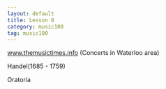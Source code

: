 ```yaml
---
layout: default
title: Lesson 8
category: music100
tag: music100
---
```


www.themusictimes.info
(Concerts in Waterloo area)

Handel(1685 - 1759)

Oratoria
